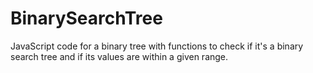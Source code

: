 # BinarySearchTree
JavaScript code for a binary tree with functions to check if it's a binary search tree and if its values are within a given range.

